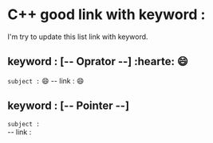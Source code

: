 # C++ good link with keyword :
I'm try to update this list link with keyword.
 

## keyword : [-- Oprator --] :hearte: :smile:
`subject :`  :smile:
-- link :  :smile:


## keyword : [-- Pointer --]
`subject :`  
-- link : 






